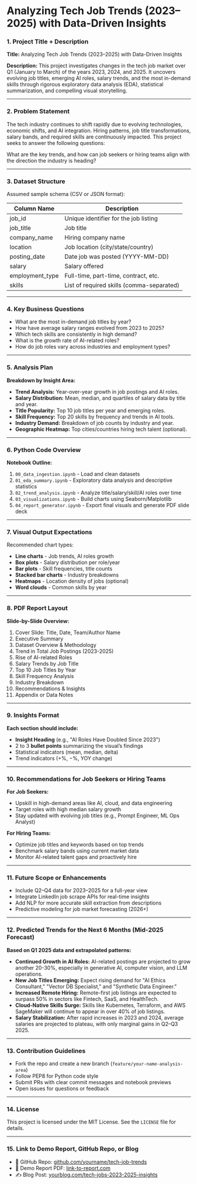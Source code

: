  # Analyzing Tech Job Trends (2023–2025) with Data-Driven Insights

### 1. Project Title + Description

**Title:** Analyzing Tech Job Trends (2023–2025) with Data-Driven Insights

**Description:** This project investigates changes in the tech job market over Q1 (January to March) of the years 2023, 2024, and 2025. It uncovers evolving job titles, emerging AI roles, salary trends, and the most in-demand skills through rigorous exploratory data analysis (EDA), statistical summarization, and compelling visual storytelling.

---

### 2. Problem Statement

The tech industry continues to shift rapidly due to evolving technologies, economic shifts, and AI integration. Hiring patterns, job title transformations, salary bands, and required skills are continuously impacted. This project seeks to answer the following questions:

 What are the key trends, and how can job seekers or hiring teams align with the direction the industry is heading?

---

### 3. Dataset Structure

Assumed sample schema (CSV or JSON format):

| Column Name | Description |
| --- | --- |
| job_id | Unique identifier for the job listing |
| job_title | Job title |
| company_name | Hiring company name |
| location | Job location (city/state/country) |
| posting_date | Date job was posted (YYYY-MM-DD) |
| salary | Salary offered |
| employment_type | Full-time, part-time, contract, etc. |
| skills | List of required skills (comma-separated) |

---

### 4. Key Business Questions

- What are the most in-demand job titles by year?
- How have average salary ranges evolved from 2023 to 2025?
- Which tech skills are consistently in high demand?
- What is the growth rate of AI-related roles?
- How do job roles vary across industries and employment types?

---

### 5. Analysis Plan

**Breakdown by Insight Area:**

- **Trend Analysis:** Year-over-year growth in job postings and AI roles.
- **Salary Distribution:** Mean, median, and quartiles of salary data by title and year.
- **Title Popularity:** Top 10 job titles per year and emerging roles.
- **Skill Frequency:** Top 20 skills by frequency and trends in AI tools.
- **Industry Demand:** Breakdown of job counts by industry and year.
- **Geographic Heatmap:** Top cities/countries hiring tech talent (optional).

---

### 6. Python Code Overview

**Notebook Outline:**

1. `00_data_ingestion.ipynb` - Load and clean datasets
2. `01_eda_summary.ipynb` - Exploratory data analysis and descriptive statistics
3. `02_trend_analysis.ipynb` - Analyze title/salary/skill/AI roles over time
4. `03_visualizations.ipynb` - Build charts using Seaborn/Matplotlib
5. `04_report_generator.ipynb` - Export final visuals and generate PDF slide deck

---

### 7. Visual Output Expectations

Recommended chart types:

- **Line charts** - Job trends, AI roles growth
- **Box plots** - Salary distribution per role/year
- **Bar plots** - Skill frequencies, title counts
- **Stacked bar charts** - Industry breakdowns
- **Heatmaps** - Location density of jobs (optional)
- **Word clouds** - Common skills by year

---

### 8. PDF Report Layout

**Slide-by-Slide Overview:**

1. Cover Slide: Title, Date, Team/Author Name
2. Executive Summary
3. Dataset Overview & Methodology
4. Trend in Total Job Postings (2023-2025)
5. Rise of AI-related Roles
6. Salary Trends by Job Title
7. Top 10 Job Titles by Year
8. Skill Frequency Analysis
9. Industry Breakdown
10. Recommendations & Insights
11. Appendix or Data Notes

---

### 9. Insights Format

**Each section should include:**

- **Insight Heading** (e.g., "AI Roles Have Doubled Since 2023")
- 2 to 3 **bullet points** summarizing the visual’s findings
- Statistical indicators (mean, median, delta)
- Trend indicators (+%, −%, YOY change)

---

### 10. Recommendations for Job Seekers or Hiring Teams

**For Job Seekers:**

- Upskill in high-demand areas like AI, cloud, and data engineering
- Target roles with high median salary growth
- Stay updated with evolving job titles (e.g., Prompt Engineer, ML Ops Analyst)

**For Hiring Teams:**

- Optimize job titles and keywords based on top trends
- Benchmark salary bands using current market data
- Monitor AI-related talent gaps and proactively hire

---

### 11. Future Scope or Enhancements

- Include Q2–Q4 data for 2023–2025 for a full-year view
- Integrate LinkedIn job scrape APIs for real-time insights
- Add NLP for more accurate skill extraction from descriptions
- Predictive modeling for job market forecasting (2026+)

---

### 12. Predicted Trends for the Next 6 Months (Mid-2025 Forecast)

**Based on Q1 2025 data and extrapolated patterns:**

- **Continued Growth in AI Roles:** AI-related postings are projected to grow another 20-30%, especially in generative AI, computer vision, and LLM operations.
- **New Job Titles Emerging:** Expect rising demand for "AI Ethics Consultant," "Vector DB Specialist," and "Synthetic Data Engineer."
- **Increased Remote Hiring:** Remote-first job listings are expected to surpass 50% in sectors like Fintech, SaaS, and HealthTech.
- **Cloud-Native Skills Surge:** Skills like Kubernetes, Terraform, and AWS SageMaker will continue to appear in over 40% of job listings.
- **Salary Stabilization:** After rapid increases in 2023 and 2024, average salaries are projected to plateau, with only marginal gains in Q2–Q3 2025.

---

### 13. Contribution Guidelines

- Fork the repo and create a new branch (`feature/your-name-analysis-area`)
- Follow PEP8 for Python code style
- Submit PRs with clear commit messages and notebook previews
- Open issues for questions or feedback

---

### 14. License

This project is licensed under the MIT License. See the `LICENSE` file for details.

---

### 15. Link to Demo Report, GitHub Repo, or Blog

- 📂 GitHub Repo: [github.com/yourname/tech-job-trends](https://github.com/yourname/tech-job-trends)
- 📄 Demo Report PDF: [link-to-report.com](https://link-to-report.com/)
- ✍️ Blog Post: [yourblog.com/tech-jobs-2023-2025-insights](https://yourblog.com/tech-jobs-2023-2025-insights)
